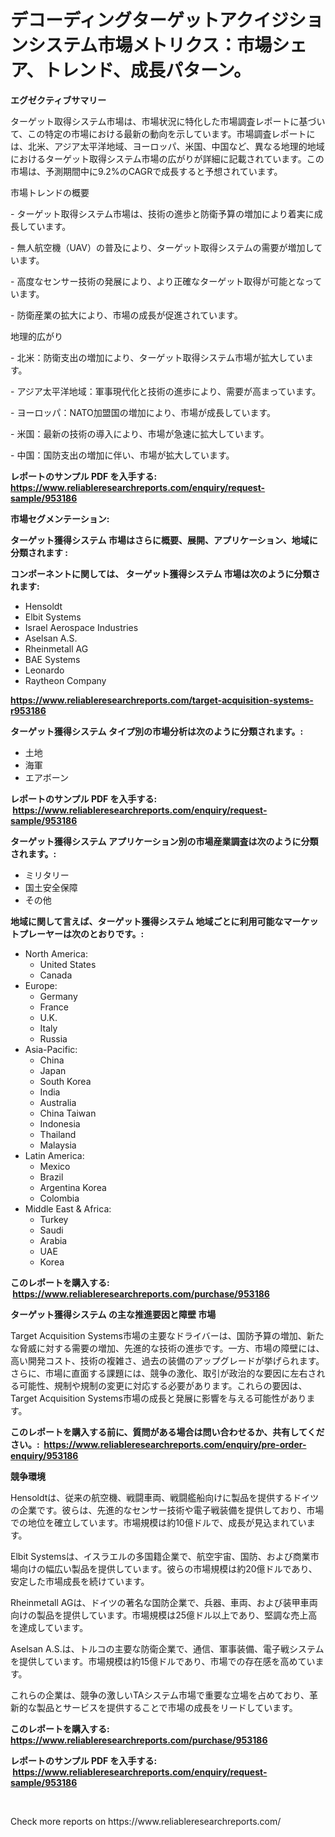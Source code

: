 <p><h1>デコーディングターゲットアクイジションシステム市場メトリクス：市場シェア、トレンド、成長パターン。</h1></p><p><strong>エグゼクティブサマリー</strong></p>
<p><p>ターゲット取得システム市場は、市場状況に特化した市場調査レポートに基づいて、この特定の市場における最新の動向を示しています。市場調査レポートには、北米、アジア太平洋地域、ヨーロッパ、米国、中国など、異なる地理的地域におけるターゲット取得システム市場の広がりが詳細に記載されています。この市場は、予測期間中に9.2%のCAGRで成長すると予想されています。</p><p>市場トレンドの概要</p><p>- ターゲット取得システム市場は、技術の進歩と防衛予算の増加により着実に成長しています。</p><p>- 無人航空機（UAV）の普及により、ターゲット取得システムの需要が増加しています。</p><p>- 高度なセンサー技術の発展により、より正確なターゲット取得が可能となっています。</p><p>- 防衛産業の拡大により、市場の成長が促進されています。</p><p>地理的広がり</p><p>- 北米：防衛支出の増加により、ターゲット取得システム市場が拡大しています。</p><p>- アジア太平洋地域：軍事現代化と技術の進歩により、需要が高まっています。</p><p>- ヨーロッパ：NATO加盟国の増加により、市場が成長しています。</p><p>- 米国：最新の技術の導入により、市場が急速に拡大しています。</p><p>- 中国：国防支出の増加に伴い、市場が拡大しています。</p></p>
<p><strong>レポートのサンプル PDF を入手する: <a href="https://www.reliableresearchreports.com/enquiry/request-sample/953186">https://www.reliableresearchreports.com/enquiry/request-sample/953186</a></strong></p>
<p><strong>市場セグメンテーション:</strong></p>
<p><strong> ターゲット獲得システム 市場はさらに概要、展開、アプリケーション、地域に分類されます :</strong></p>
<p><strong>コンポーネントに関しては、 ターゲット獲得システム 市場は次のように分類されます: &nbsp;</strong></p>
<p><ul><li>Hensoldt</li><li>Elbit Systems</li><li>Israel Aerospace Industries</li><li>Aselsan A.S.</li><li>Rheinmetall AG</li><li>BAE Systems</li><li>Leonardo</li><li>Raytheon Company</li></ul></p>
<p><strong><a href="https://www.reliableresearchreports.com/target-acquisition-systems-r953186">https://www.reliableresearchreports.com/target-acquisition-systems-r953186</a></strong></p>
<p><strong> ターゲット獲得システム タイプ別の市場分析は次のように分類されます。:</strong></p>
<p><ul><li>土地</li><li>海軍</li><li>エアボーン</li></ul></p>
<p><strong>レポートのサンプル PDF を入手する: &nbsp;<a href="https://www.reliableresearchreports.com/enquiry/request-sample/953186">https://www.reliableresearchreports.com/enquiry/request-sample/953186</a></strong></p>
<p><strong> ターゲット獲得システム アプリケーション別の市場産業調査は次のように分類されます。:</strong></p>
<p><ul><li>ミリタリー</li><li>国土安全保障</li><li>その他</li></ul></p>
<p><strong>地域に関して言えば、ターゲット獲得システム 地域ごとに利用可能なマーケットプレーヤーは次のとおりです。:</strong></p>
<p><ul>
    <li>
        North America:
        <ul>
            <li>United States</li>
            <li>Canada</li>
        </ul>
    </li>
    <li>
        Europe:
        <ul>
            <li>Germany</li>
            <li>France</li>
            <li>U.K.</li>
            <li>Italy</li>
            <li>Russia</li>
        </ul>
    </li>
    <li>
        Asia-Pacific:
        <ul>
            <li>China</li>
            <li>Japan</li>
            <li>South Korea</li>
            <li>India</li>
            <li>Australia</li>
            <li>China Taiwan</li>
            <li>Indonesia</li>
            <li>Thailand</li>
            <li>Malaysia</li>
        </ul>
    </li>
    <li>
        Latin America:
        <ul>
            <li>Mexico</li>
            <li>Brazil</li>
            <li>Argentina Korea</li>
            <li>Colombia</li>
        </ul>
    </li>
    <li>
        Middle East & Africa:
        <ul>
            <li>Turkey</li>
            <li>Saudi</li>
            <li>Arabia</li>
            <li>UAE</li>
            <li>Korea</li>
        </ul>
    </li>
    </ul></p>
<p><strong>このレポートを購入する: &nbsp;<a href="https://www.reliableresearchreports.com/purchase/953186">https://www.reliableresearchreports.com/purchase/953186</a></strong></p>
<p><strong>ターゲット獲得システム の主な推進要因と障壁 市場</strong></p>
<p><p>Target Acquisition Systems市場の主要なドライバーは、国防予算の増加、新たな脅威に対する需要の増加、先進的な技術の進歩です。一方、市場の障壁には、高い開発コスト、技術の複雑さ、過去の装備のアップグレードが挙げられます。さらに、市場に直面する課題には、競争の激化、取引が政治的な要因に左右される可能性、規制や規制の変更に対応する必要があります。これらの要因は、Target Acquisition Systems市場の成長と発展に影響を与える可能性があります。</p></p>
<p><strong>このレポートを購入する前に、質問がある場合は問い合わせるか、共有してください。:&nbsp; <a href="https://www.reliableresearchreports.com/enquiry/pre-order-enquiry/953186">https://www.reliableresearchreports.com/enquiry/pre-order-enquiry/953186</a></strong></p>
<p><strong>競争環境</strong></p>
<p><p>Hensoldtは、従来の航空機、戦闘車両、戦闘艦船向けに製品を提供するドイツの企業です。彼らは、先進的なセンサー技術や電子戦装備を提供しており、市場での地位を確立しています。市場規模は約10億ドルで、成長が見込まれています。</p><p>Elbit Systemsは、イスラエルの多国籍企業で、航空宇宙、国防、および商業市場向けの幅広い製品を提供しています。彼らの市場規模は約20億ドルであり、安定した市場成長を続けています。</p><p>Rheinmetall AGは、ドイツの著名な国防企業で、兵器、車両、および装甲車両向けの製品を提供しています。市場規模は25億ドル以上であり、堅調な売上高を達成しています。</p><p>Aselsan A.S.は、トルコの主要な防衛企業で、通信、軍事装備、電子戦システムを提供しています。市場規模は約15億ドルであり、市場での存在感を高めています。</p><p>これらの企業は、競争の激しいTAシステム市場で重要な立場を占めており、革新的な製品とサービスを提供することで市場の成長をリードしています。</p></p>
<p><strong>このレポートを購入する: &nbsp; <a href="https://www.reliableresearchreports.com/purchase/953186">https://www.reliableresearchreports.com/purchase/953186</a></strong></p>
<p><strong>レポートのサンプル PDF を入手する: &nbsp;<a href="https://www.reliableresearchreports.com/enquiry/request-sample/953186">https://www.reliableresearchreports.com/enquiry/request-sample/953186</a></strong><strong></strong></p>
<p>&nbsp;</p>
<p>Check more reports on https://www.reliableresearchreports.com/</p>